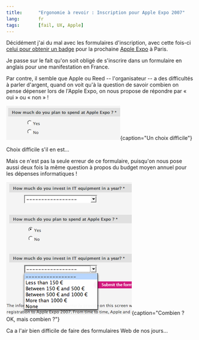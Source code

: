 ```yaml
---
title:      "Ergonomie à revoir : Inscription pour Apple Expo 2007"
lang:       fr
tags:       [fail, UX, Apple]
---
```


Décidément j'ai du mal avec les formulaires d'inscription, avec cette fois-ci [celui pour obtenir un badge](http://www.gldatasystems.fr/apple2007/form/gp.aspx?culture=US&l=1F86174NB2) pour la prochaine [Apple Expo](http://www.apple-expo.com/) à Paris.


Je passe sur le fait qu'on soit obligé de s'inscrire dans un formulaire en anglais pour une manifestation en France.

Par contre, il semble que Apple ou Reed -- l'organisateur -- a des difficultés à parler d'argent, quand on voit qu'à la question de savoir combien on pense dépenser lors de l'Apple Expo, on nous propose de répondre par « oui » ou « non » !

![](Apple_Expo_-_yes_or_no.png){caption="Un choix difficile"}


Choix difficile s'il en est…

Mais ce n'est pas la seule erreur de ce formulaire, puisqu'on nous pose aussi deux fois la même question à propos du budget moyen annuel pour les dépenses informatiques !

![](Apple_Expo_-_How_much.png){caption="Combien ? OK, mais combien ?"}


Ca a l'air bien difficile de faire des formulaires Web de nos jours…
